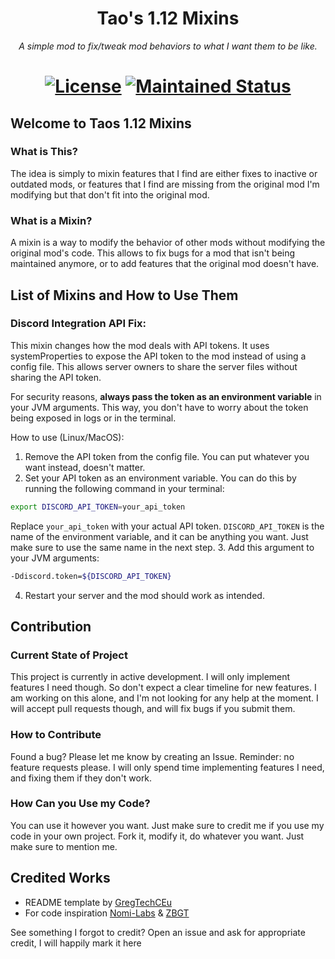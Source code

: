 <h1 align="center">Tao's 1.12 Mixins</h1>
<p align="center"><i>A simple mod to fix/tweak mod behaviors to what I want them to be like.</i></p>
<h1 align="center">
    <a href="https://github.com/D-Alessian/Taos-1-12-Mixins/blob/master/LICENSE"><img src="https://img.shields.io/github/license/D-Alessian/Taos-1-12-Mixins" alt="License"></a>
    <a href="https://github.com/D-Alessian/Taos-1-12-Mixins/graphs/commit-activity"><img src="https://img.shields.io/badge/Maintained%3F-yes-green.svg" alt="Maintained Status"></a>
</h1>

## Welcome to Taos 1.12 Mixins
### What is This?
The idea is simply to mixin features that I find are either fixes to inactive or outdated mods, or features that I find are missing from the original mod I'm modifying but that don't fit into the original mod.
### What is a Mixin?
A mixin is a way to modify the behavior of other mods without modifying the original mod's code. This allows to fix bugs for a mod that isn't being maintained anymore, or to add features that the original mod doesn't have.

## List of Mixins and How to Use Them
### Discord Integration API Fix:
This mixin changes how the mod deals with API tokens. It uses systemProperties to expose the API token to the mod instead of using a config file. This allows server owners to share the server files without sharing the API token.

For security reasons, **always pass the token as an environment variable** in your JVM arguments. This way, you don't have to worry about the token being exposed in logs or in the terminal.

How to use (Linux/MacOS):
1. Remove the API token from the config file. You can put whatever you want instead, doesn't matter.
2. Set your API token as an environment variable. You can do this by running the following command in your terminal:
```bash
export DISCORD_API_TOKEN=your_api_token
```
Replace `your_api_token` with your actual API token. `DISCORD_API_TOKEN` is the name of the environment variable, and it can be anything you want. Just make sure to use the same name in the next step.
3. Add this argument to your JVM arguments:
```bash
-Ddiscord.token=${DISCORD_API_TOKEN}
```
4. Restart your server and the mod should work as intended.

## Contribution
### Current State of Project
This project is currently in active development. I will only implement features I need though. So don't expect a clear timeline for new features.
I am working on this alone, and I'm not looking for any help at the moment. I will accept pull requests though, and will fix bugs if you submit them.
### How to Contribute
Found a bug? Please let me know by creating an Issue.
Reminder: no feature requests please. I will only spend time implementing features I need, and fixing them if they don't work.
### How Can you Use my Code?
You can use it however you want. Just make sure to credit me if you use my code in your own project.
Fork it, modify it, do whatever you want. Just make sure to mention me.
## Credited Works
- README template by [GregTechCEu](https://github.com/GregTechCEu/GregTech)
- For code inspiration [Nomi-Labs](https://github.com/Nomi-CEu/Nomi-Labs) & [ZBGT](https://github.com/Zorbatron/ZBGT)

See something I forgot to credit? Open an issue and ask for appropriate credit, I will happily mark it here